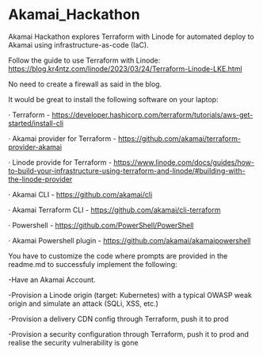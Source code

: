 # Akamai_Hackathon
Akamai Hackathon explores Terraform with Linode for automated deploy to Akamai using infrastructure-as-code (IaC).

Follow the guide to use Terraform with Linode:
https://blog.kr4ntz.com/linode/2023/03/24/Terraform-Linode-LKE.html

No need to create a firewall as said in the blog.

It would be great to install the following software on your laptop:

· Terraform - https://developer.hashicorp.com/terraform/tutorials/aws-get-started/install-cli

· Akamai provider for Terraform - https://github.com/akamai/terraform-provider-akamai

· Linode provide for Terraform - https://www.linode.com/docs/guides/how-to-build-your-infrastructure-using-terraform-and-linode/#building-with-the-linode-provider

· Akamai CLI - https://github.com/akamai/cli

· Akamai Terraform CLI - https://github.com/akamai/cli-terraform

· Powershell - https://github.com/PowerShell/PowerShell

· Akamai Powershell plugin - https://github.com/akamai/akamaipowershell

You have to customize the code where prompts are provided in the readme.md to successfuly implement the following:

-Have an Akamai Account.

-Provision a Linode origin (target: Kubernetes) with a typical OWASP weak origin and simulate an attack (SQLi, XSS, etc.)

-Provision a delivery CDN config through Terraform, push it to prod

-Provision a security configuration through Terraform, push it to prod and realise the security vulnerability is gone


